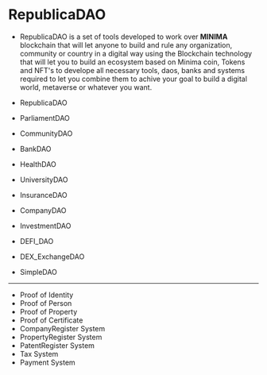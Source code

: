 # RepublicaDAO

- RepublicaDAO is a set of tools developed to work over **MINIMA** blockchain that will let anyone to build and rule any organization, community or country in a digital way using the Blockchain technology that will let you to build an ecosystem based on Minima coin, Tokens and NFT's to develope all necessary tools, daos, banks and systems required to let you combine them 
to achive your goal to build a digital world, metaverse or whatever you want.

- RepublicaDAO
- ParliamentDAO
- CommunityDAO
- BankDAO
- HealthDAO
- UniversityDAO
- InsuranceDAO
- CompanyDAO
- InvestmentDAO
- DEFI_DAO
- DEX_ExchangeDAO
- SimpleDAO
-----------------------------------
- Proof of Identity
- Proof of Person
- Proof of Property
- Proof of Certificate
- CompanyRegister System
- PropertyRegister System
- PatentRegister System
- Tax System
- Payment System


<!---
elledaniels/elledaniels is a ✨ special ✨ repository because its `README.md` (this file) appears on your GitHub profile.
You can click the Preview link to take a look at your changes.
--->
